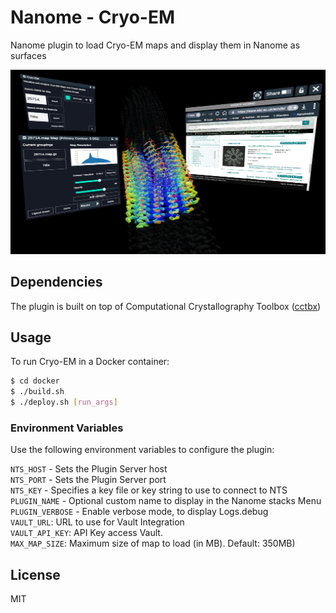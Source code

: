 # Nanome - Cryo-EM

Nanome plugin to load Cryo-EM maps and display them in Nanome as surfaces

![cryoem_img](cryoem_img.png)
## Dependencies
The plugin is built on top of Computational Crystallography Toolbox ([cctbx](https://cci.lbl.gov/docs/cctbx/))

## Usage
To run Cryo-EM in a Docker container:

```sh
$ cd docker
$ ./build.sh
$ ./deploy.sh [run_args]
```

### Environment Variables

Use the following environment variables to configure the plugin:

`NTS_HOST` - Sets the Plugin Server host<br>
`NTS_PORT` - Sets the Plugin Server port<br>
`NTS_KEY` - Specifies a key file or key string to use to connect to NTS<br>
`PLUGIN_NAME` - Optional custom name to display in the Nanome stacks Menu <br>
`PLUGIN_VERBOSE` - Enable verbose mode, to display Logs.debug<br>
`VAULT_URL`: URL to use for Vault Integration<br>
`VAULT_API_KEY`: API Key access Vault.<br>
`MAX_MAP_SIZE`: Maximum size of map to load (in MB). Default: 350MB)<br>

## License

MIT
